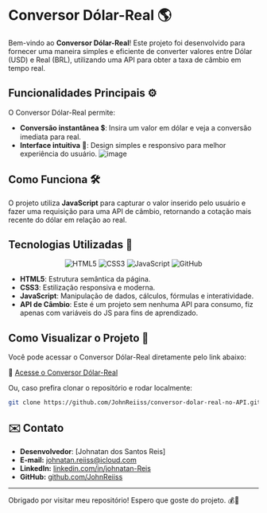 # Conversor Dólar-Real 🌎

Bem-vindo ao **Conversor Dólar-Real**! Este projeto foi desenvolvido para fornecer uma maneira simples e eficiente de converter valores entre Dólar (USD) e Real (BRL), utilizando uma API para obter a taxa de câmbio em tempo real.

## Funcionalidades Principais ⚙️

O Conversor Dólar-Real permite:

- **Conversão instantânea** 💲: Insira um valor em dólar e veja a conversão imediata para real.
- **Interface intuitiva** 🎨: Design simples e responsivo para melhor experiência do usuário.
  ![image](https://github.com/user-attachments/assets/e5606e5f-7eba-4f3c-af20-4c1f3524410c)

## Como Funciona 🛠️

O projeto utiliza **JavaScript** para capturar o valor inserido pelo usuário e fazer uma requisição para uma API de câmbio, retornando a cotação mais recente do dólar em relação ao real.

## Tecnologias Utilizadas 🚀
<div align="center"> <img src="https://img.shields.io/badge/HTML5-E34F26?style=for-the-badge&logo=html5&logoColor=white" alt="HTML5"> <img src="https://img.shields.io/badge/CSS3-1572B6?style=for-the-badge&logo=css3&logoColor=white" alt="CSS3"> <img src="https://img.shields.io/badge/JavaScript-F7DF1E?style=for-the-badge&logo=javascript&logoColor=black" alt="JavaScript"> <img src="https://img.shields.io/badge/GitHub-100000?style=for-the-badge&logo=github&logoColor=white" alt="GitHub"> </div>

- **HTML5**: Estrutura semântica da página.
- **CSS3**: Estilização responsiva e moderna.
- **JavaScript**: Manipulação de dados, cálculos, fórmulas e interatividade.
- **API de Câmbio**: Este é um projeto sem nenhuma API para consumo, fiz apenas com variáveis do JS para fins de aprendizado.

## Como Visualizar o Projeto 👀

Você pode acessar o Conversor Dólar-Real diretamente pelo link abaixo:

🔗 [Acesse o Conversor Dólar-Real](https://johnreiiss.github.io/conversor-dolar-real-no-API/)

Ou, caso prefira clonar o repositório e rodar localmente:

```bash
git clone https://github.com/JohnReiiss/conversor-dolar-real-no-API.git
```

## ✉️ Contato

- **Desenvolvedor**: [Johnatan dos Santos Reis]  
- **E-mail:** johnatan.reiiss@icloud.com
- **LinkedIn:** [linkedin.com/in/johnatan-Reis](https://www.linkedin.com/in/johnatan-dos-santos-reis-945092b7/)
- **GitHub:** [github.com/JohnReiiss](https://github.com/JohnReiiss)  

---

Obrigado por visitar meu repositório! Espero que goste do projeto. 💰🚀

